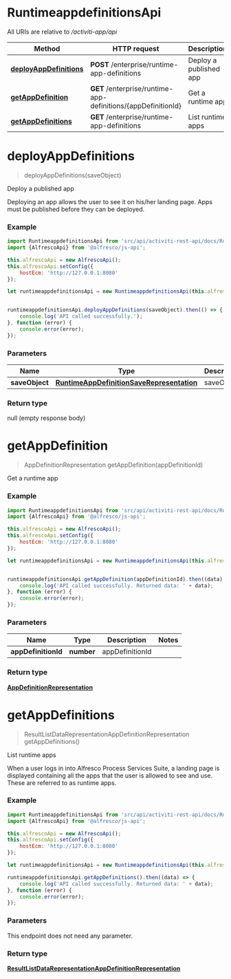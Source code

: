 # RuntimeappdefinitionsApi

All URIs are relative to */activiti-app/api*

Method | HTTP request | Description
------------- | ------------- | -------------
[**deployAppDefinitions**](RuntimeAppDefinitionsApi.md#deployAppDefinitions) | **POST** /enterprise/runtime-app-definitions | Deploy a published app
[**getAppDefinition**](RuntimeAppDefinitionsApi.md#getAppDefinition) | **GET** /enterprise/runtime-app-definitions/{appDefinitionId} | Get a runtime app
[**getAppDefinitions**](RuntimeAppDefinitionsApi.md#getAppDefinitions) | **GET** /enterprise/runtime-app-definitions | List runtime apps


<a name="deployAppDefinitions"></a>
# **deployAppDefinitions**
> deployAppDefinitions(saveObject)

Deploy a published app

Deploying an app allows the user to see it on his/her landing page. Apps must be published before they can be deployed.

### Example

```javascript
import RuntimeappdefinitionsApi from 'src/api/activiti-rest-api/docs/RuntimeAppDefinitionsApi';
import {AlfrescoApi} from '@alfresco/js-api';

this.alfrescoApi = new AlfrescoApi();
this.alfrescoApi.setConfig({
    hostEcm: 'http://127.0.0.1:8080'
});

let runtimeappdefinitionsApi = new RuntimeappdefinitionsApi(this.alfrescoApi);


runtimeappdefinitionsApi.deployAppDefinitions(saveObject).then(() => {
    console.log('API called successfully.');
}, function (error) {
    console.error(error);
});

```

### Parameters

Name | Type | Description  | Notes
------------- | ------------- | ------------- | -------------
 **saveObject** | [**RuntimeAppDefinitionSaveRepresentation**](RuntimeAppDefinitionSaveRepresentation.md)| saveObject | 

### Return type

null (empty response body)

<a name="getAppDefinition"></a>
# **getAppDefinition**
> AppDefinitionRepresentation getAppDefinition(appDefinitionId)

Get a runtime app

### Example

```javascript
import RuntimeappdefinitionsApi from 'src/api/activiti-rest-api/docs/RuntimeAppDefinitionsApi';
import {AlfrescoApi} from '@alfresco/js-api';

this.alfrescoApi = new AlfrescoApi();
this.alfrescoApi.setConfig({
    hostEcm: 'http://127.0.0.1:8080'
});

let runtimeappdefinitionsApi = new RuntimeappdefinitionsApi(this.alfrescoApi);


runtimeappdefinitionsApi.getAppDefinition(appDefinitionId).then((data) => {
    console.log('API called successfully. Returned data: ' + data);
}, function (error) {
    console.error(error);
});

```

### Parameters

Name | Type | Description  | Notes
------------- | ------------- | ------------- | -------------
 **appDefinitionId** | **number**| appDefinitionId | 

### Return type

[**AppDefinitionRepresentation**](AppDefinitionRepresentation.md)

<a name="getAppDefinitions"></a>
# **getAppDefinitions**
> ResultListDataRepresentationAppDefinitionRepresentation getAppDefinitions()

List runtime apps

When a user logs in into Alfresco Process Services Suite, a landing page is displayed containing all the apps that the user is allowed to see and use. These are referred to as runtime apps.

### Example

```javascript
import RuntimeappdefinitionsApi from 'src/api/activiti-rest-api/docs/RuntimeAppDefinitionsApi';
import {AlfrescoApi} from '@alfresco/js-api';

this.alfrescoApi = new AlfrescoApi();
this.alfrescoApi.setConfig({
    hostEcm: 'http://127.0.0.1:8080'
});

let runtimeappdefinitionsApi = new RuntimeappdefinitionsApi(this.alfrescoApi);

runtimeappdefinitionsApi.getAppDefinitions().then((data) => {
    console.log('API called successfully. Returned data: ' + data);
}, function (error) {
    console.error(error);
});

```

### Parameters
This endpoint does not need any parameter.

### Return type

[**ResultListDataRepresentationAppDefinitionRepresentation**](ResultListDataRepresentationAppDefinitionRepresentation.md)


